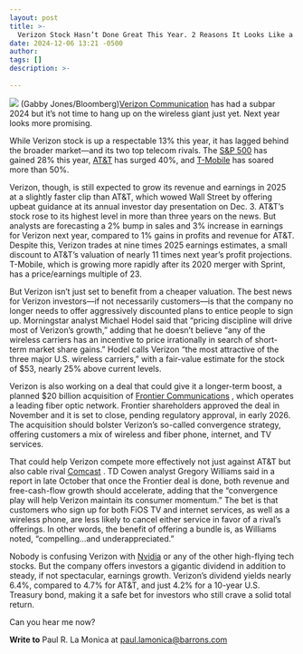 ```yaml
---
layout: post
title: >-
  Verizon Stock Hasn’t Done Great This Year. 2 Reasons It Looks Like a Buy Now.
date: 2024-12-06 13:21 -0500
author: 
tags: []
description: >-
  
---
```

![](https://images.barrons.com/im-10793867/?width=639&height=426) (Gabby Jones/Bloomberg)[Verizon Communication](/market-data/stocks/vz?mod=article_chiclet) has had a subpar 2024 but it’s not time to hang up on the wireless giant just yet. Next year looks more promising.

While Verizon stock is up a respectable 13% this year, it has lagged behind the broader market—and its two top telecom rivals. The [S&P 500](/market-data/indexes/spx?mod=article_chiclet) has gained 28% this year, [AT&T](/market-data/stocks/t?mod=article_chiclet) has surged 40%, and [T-Mobile](/market-data/stocks/tmus?mod=article_chiclet) has soared more than 50%.

Verizon, though, is still expected to grow its revenue and earnings in 2025 at a slightly faster clip than AT&T, which wowed Wall Street by offering upbeat guidance at its annual investor day presentation on Dec. 3. AT&T’s stock rose to its highest level in more than three years on the news. But analysts are forecasting a 2% bump in sales and 3% increase in earnings for Verizon next year, compared to 1% gains in profits and revenue for AT&T. Despite this, Verizon trades at nine times 2025 earnings estimates, a small discount to AT&T’s valuation of nearly 11 times next year’s profit projections. T-Mobile, which is growing more rapidly after its 2020 merger with Sprint, has a price/earnings multiple of 23.

But Verizon isn’t just set to benefit from a cheaper valuation. The best news for Verizon investors—if not necessarily customers—is that the company no longer needs to offer aggressively discounted plans to entice people to sign up. Morningstar analyst Michael Hodel said that “pricing discipline will drive most of Verizon’s growth,” adding that he doesn’t believe “any of the wireless carriers has an incentive to price irrationally in search of short-term market share gains.” Hodel calls Verizon “the most attractive of the three major U.S. wireless carriers,” with a fair-value estimate for the stock of \$53, nearly 25% above current levels.

Verizon is also working on a deal that could give it a longer-term boost, a planned \$20 billion acquisition of [Frontier Communications](/market-data/stocks/fybr?mod=article_chiclet) , which operates a leading fiber optic network. Frontier shareholders approved the deal in November and it is set to close, pending regulatory approval, in early 2026. The acquisition should bolster Verizon’s so-called convergence strategy, offering customers a mix of wireless and fiber phone, internet, and TV services.

That could help Verizon compete more effectively not just against AT&T but also cable rival [Comcast](/market-data/stocks/cmcsa?mod=article_chiclet) . TD Cowen analyst Gregory Williams said in a report in late October that once the Frontier deal is done, both revenue and free-cash-flow growth should accelerate, adding that the “convergence play will help Verizon maintain its consumer momentum.” The bet is that customers who sign up for both FiOS TV and internet services, as well as a wireless phone, are less likely to cancel either service in favor of a rival’s offerings. In other words, the benefit of offering a bundle is, as Williams noted, “compelling…and underappreciated.”

Nobody is confusing Verizon with [Nvidia](/market-data/stocks/nvda?mod=article_chiclet) or any of the other high-flying tech stocks. But the company offers investors a gigantic dividend in addition to steady, if not spectacular, earnings growth. Verizon’s dividend yields nearly 6.4%, compared to 4.7% for AT&T, and just 4.2% for a 10-year U.S. Treasury bond, making it a safe bet for investors who still crave a solid total return.

Can you hear me now?

**Write to** Paul R. La Monica at [paul.lamonica@barrons.com](mailto:paul.lamonica@barrons.com)

